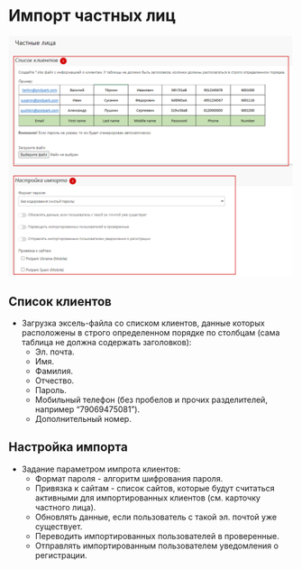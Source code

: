 # Импорт частных лиц

![](../_media/customer/customer12.png ':size=70%')
## Список клиентов
* Загрузка эксель-файла со списком клиентов, данные которых расположены в строго определенном порядке по столбцам (сама таблица не должна содержать заголовков):
    + Эл. почта.
    + Имя.
    + Фамилия.
    + Отчество.
    + Пароль.
    + Мобильный телефон (без пробелов и прочих разделителей, например “79069475081”).
    + Дополнительный номер.

## Настройка импорта
* Задание параметром импрота клиентов:
    + Формат пароля - алгоритм шифрования пароля.
    + Привязка к сайтам - список сайтов, которые будут считаться активными для импортированных клиентов (см. карточку частного лица).
    + Обновлять данные, если пользователь с такой эл. почтой уже существует.
    + Переводить импортированных пользователей в проверенные.
    + Отправлять импортированным пользователем уведомления о регистрации.
